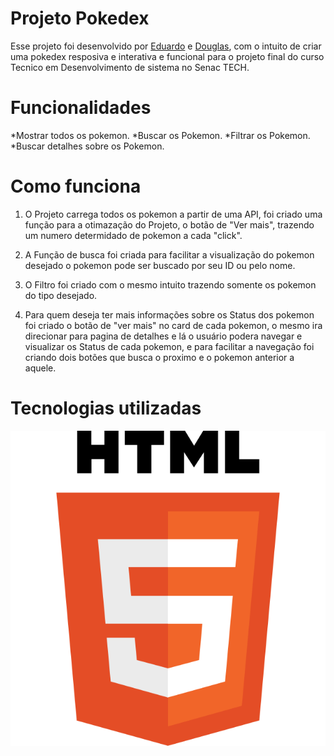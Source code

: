 # Projeto Pokedex

Esse projeto foi desenvolvido por [Eduardo](https://github.com/EduardoRizzardi) e [Douglas](https://github.com/Douglasx06), com o intuito de criar uma pokedex resposiva e interativa e funcional para o projeto final do curso Tecnico em Desenvolvimento de sistema no Senac TECH.

# Funcionalidades

*Mostrar todos os pokemon.
*Buscar os Pokemon.
*Filtrar os Pokemon.
*Buscar detalhes sobre os Pokemon.

# Como funciona

1. O Projeto carrega todos os pokemon a partir de uma API, foi criado uma função para a otimazação do Projeto, o botão de "Ver mais", trazendo um numero determidado de pokemon a cada "click".

2. A Função de busca foi criada para facilitar a visualização do pokemon desejado o pokemon pode ser buscado por seu ID ou pelo nome.

3. O Filtro foi criado com o mesmo intuito trazendo somente os pokemon do tipo desejado.

4. Para quem deseja ter mais informações sobre os Status dos pokemon foi criado o botão de "ver mais" no card de cada pokemon, o mesmo ira direcionar para pagina de detalhes e lá o usuário podera navegar e visualizar os Status de cada pokemon, e para facilitar a navegação foi criando dois botões que busca o proximo e o pokemon anterior a aquele.

# Tecnologias utilizadas

![Imagem HTML](src\assets\images\HTML5.png)
